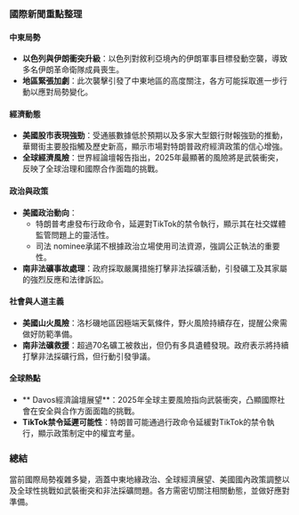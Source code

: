 ### 國際新聞重點整理

#### 中東局勢
- **以色列與伊朗衝突升級**：以色列對敘利亞境內的伊朗軍事目標發動空襲，導致多名伊朗革命衛隊成員喪生。
- **地區緊張加劇**：此次襲擊引發了中東地區的高度關注，各方可能採取進一步行動以應對局勢變化。

#### 經濟動態
- **美國股市表現強勁**：受通脹數據低於預期以及多家大型銀行財報強勁的推動，華爾街主要股指觸及歷史新高，顯示市場對特朗普政府經濟政策的信心增強。
- **全球經濟風險**：世界經論壇報告指出，2025年最顯著的風險將是武裝衝突，反映了全球治理和國際合作面臨的挑戰。

#### 政治與政策
- **美國政治動向**：
  - 特朗普考慮發布行政命令，延遲對TikTok的禁令執行，顯示其在社交媒體監管問題上的靈活性。
  - 司法 nominee承諾不根據政治立場使用司法資源，強調公正執法的重要性。
- **南非法礦事故處理**：政府採取嚴厲措施打擊非法採礦活動，引發礦工及其家屬的強烈反應和法律訴訟。

#### 社會與人道主義
- **美國山火風險**：洛杉磯地區因極端天氣條件，野火風險持續存在，提醒公衆需做好防範準備。
- **南非法礦救援**：超過70名礦工被救出，但仍有多具遺體發現。政府表示將持續打擊非法採礦行爲，但行動引發爭議。

#### 全球熱點
- ** Davos經濟論壇展望**：2025年全球主要風險指向武裝衝突，凸顯國際社會在安全與合作方面面臨的挑戰。
- **TikTok禁令延遲可能性**：特朗普可能通過行政命令延緩對TikTok的禁令執行，顯示政策制定中的權宜考量。

### 總結
當前國際局勢複雜多變，涵蓋中東地緣政治、全球經濟展望、美國國內政策調整以及全球性挑戰如武裝衝突和非法採礦問題。各方需密切關注相關動態，並做好應對準備。